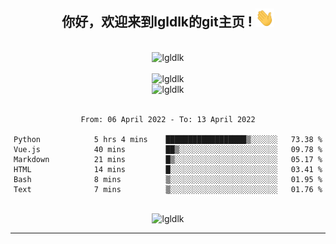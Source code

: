 <div align="center">
<h2> 你好，欢迎来到lgldlk的git主页 ! <img src="https://github.com/lgldlk/lgldlk/blob/main/gifs/Hi.gif" width="30px"></h2>
</div>

<div align="center">
 </br>
 <img src="http://aiitapp.cn:8091/?color=rgba(37,144,118,1)&shadowColor=rgba(12,16,20,1)&fontSize=120&&shadowOffsetX=9&shadowOffsetY=11" height="26px" alt="lgldlk" />
 </br>

   </br>
 <img src="https://github-readme-stats.vercel.app/api?username=lgldlk&show_icons=true&theme=gotham&locale=cn" alt="lgldlk" />
 

</br>

<img  src="http://github-readme-stats.vercel.app/api/top-langs/?username=lgldlk&show_icons=true&theme=gotham&locale=cn&layout=compact" alt="lgldlk"/>  
</br>
</br>

<!--START_SECTION:waka-->

```text
From: 06 April 2022 - To: 13 April 2022

Python            5 hrs 4 mins    ██████████████████▒░░░░░░   73.38 %
Vue.js            40 mins         ██▒░░░░░░░░░░░░░░░░░░░░░░   09.78 %
Markdown          21 mins         █▒░░░░░░░░░░░░░░░░░░░░░░░   05.17 %
HTML              14 mins         █░░░░░░░░░░░░░░░░░░░░░░░░   03.41 %
Bash              8 mins          ▒░░░░░░░░░░░░░░░░░░░░░░░░   01.95 %
Text              7 mins          ▒░░░░░░░░░░░░░░░░░░░░░░░░   01.76 %
```

<!--END_SECTION:waka-->

 </br>
  <img src="https://visitor-badge.glitch.me/badge?page_id=lgldlk" alt="lgldlk" />

---

 

